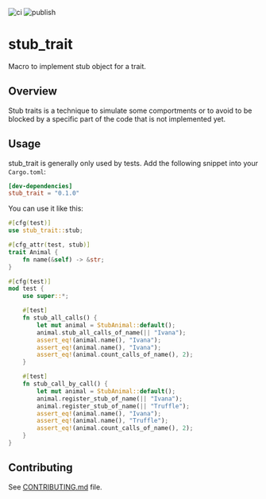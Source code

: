 ![ci](https://github.com/leroyguillaume/stub_trait/actions/workflows/ci.yml/badge.svg)
![publish](https://github.com/leroyguillaume/stub_trait/actions/workflows/publish.yml/badge.svg)

# stub_trait

Macro to implement stub object for a trait.

## Overview

Stub traits is a technique to simulate some comportments or to avoid to be blocked by a specific part of the code that is not implemented yet.

## Usage

stub_trait is generally only used by tests. Add the following snippet into your `Cargo.toml`:
```toml
[dev-dependencies]
stub_trait = "0.1.0"
```

You can use it like this:
```rust
#[cfg(test)]
use stub_trait::stub;

#[cfg_attr(test, stub)]
trait Animal {
    fn name(&self) -> &str;
}

#[cfg(test)]
mod test {
    use super::*;

    #[test]
    fn stub_all_calls() {
        let mut animal = StubAnimal::default();
        animal.stub_all_calls_of_name(|| "Ivana");
        assert_eq!(animal.name(), "Ivana");
        assert_eq!(animal.name(), "Ivana");
        assert_eq!(animal.count_calls_of_name(), 2);
    }

    #[test]
    fn stub_call_by_call() {
        let mut animal = StubAnimal::default();
        animal.register_stub_of_name(|| "Ivana");
        animal.register_stub_of_name(|| "Truffle");
        assert_eq!(animal.name(), "Ivana");
        assert_eq!(animal.name(), "Truffle");
        assert_eq!(animal.count_calls_of_name(), 2);
    }
}
```

## Contributing

See [CONTRIBUTING.md](CONTRIBUTING.md) file.
